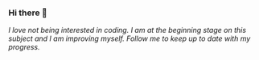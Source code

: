 ### Hi there 👋

_I love not being interested in coding. I am at the beginning stage on this subject and I am improving myself. Follow me to keep up to date with my progress._
